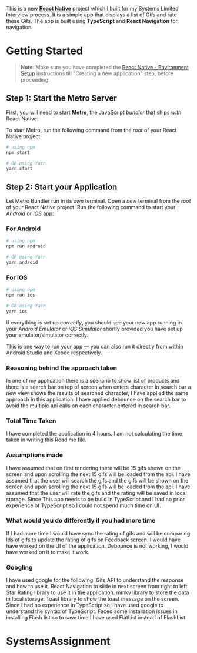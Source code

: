 This is a new [**React Native**](https://reactnative.dev) project which I built for my Systems Limited Interview process. It is a simple app that displays a list of Gifs and rate these Gifs. The app is built using **TypeScript** and **React Navigation** for navigation.

# Getting Started

>**Note**: Make sure you have completed the [React Native - Environment Setup](https://reactnative.dev/docs/environment-setup) instructions till "Creating a new application" step, before proceeding.

## Step 1: Start the Metro Server

First, you will need to start **Metro**, the JavaScript _bundler_ that ships _with_ React Native.

To start Metro, run the following command from the _root_ of your React Native project:

```bash
# using npm
npm start

# OR using Yarn
yarn start
```

## Step 2: Start your Application

Let Metro Bundler run in its _own_ terminal. Open a _new_ terminal from the _root_ of your React Native project. Run the following command to start your _Android_ or _iOS_ app:

### For Android

```bash
# using npm
npm run android

# OR using Yarn
yarn android
```

### For iOS

```bash
# using npm
npm run ios

# OR using Yarn
yarn ios
```

If everything is set up _correctly_, you should see your new app running in your _Android Emulator_ or _iOS Simulator_ shortly provided you have set up your emulator/simulator correctly.

This is one way to run your app — you can also run it directly from within Android Studio and Xcode respectively.

### Reasoning behind the approach taken

In one of my application there is a scenario to show list of products and there is a search bar on top of screen when enters character in search bar a new view shows the results of searched character, I have applied the same approach in this application. 
I have applied debounce on the search bar to avoid the multiple api calls on each character entered in search bar.


### Total Time Taken
I have completed the application in 4 hours.
I am not calculating the time taken in writing this Read.me file.

### Assumptions made
I have assumed that on first rendering there will be 15 gifs shown on the screen and upon scrolling the next 15 gifs will be loaded from the api.
I have assumed that the user will search the gifs and the gifs will be shown on the screen and upon scrolling the next 15 gifs will be loaded from the api.
I have assumed that the user will rate the gifs and the rating will be saved in local storage.
Since This app needs to be build in TypeScript and I had no prior experience of TypeScript so I could not spend much time on UI.

### What would you do differently if you had more time
If I had more time I would have sync the rating of gifs and will be comparing Ids of gifs to update the rating of gifs on Feedback screen.
I would have have worked on the UI of the application.
Debounce is not working, I would have worked on it to make it work.

### Googling
I have used google for the following:
Gifs API to understand the response and how to use it.
React Navigation to slide in next screen from right to left.
Star Rating library to use it in the application.
mmkv library to store the data in local storage.
Toast library to show the toast message on the screen.
Since I had no experience in TypeScript so I have used google to understand the syntax of TypeScript.
Faced some installation issues in installing Flash list so to save time I have used FlatList instead of FlashList.

# SystemsAssignment
